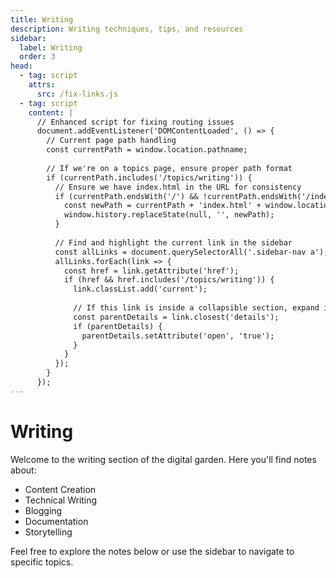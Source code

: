 ```yaml
---
title: Writing
description: Writing techniques, tips, and resources
sidebar:
  label: Writing
  order: 3
head:
  - tag: script
    attrs:
      src: /fix-links.js
  - tag: script
    content: |
      // Enhanced script for fixing routing issues
      document.addEventListener('DOMContentLoaded', () => {
        // Current page path handling
        const currentPath = window.location.pathname;
        
        // If we're on a topics page, ensure proper path format
        if (currentPath.includes('/topics/writing')) {
          // Ensure we have index.html in the URL for consistency
          if (currentPath.endsWith('/') && !currentPath.endsWith('/index.html')) {
            const newPath = currentPath + 'index.html' + window.location.search + window.location.hash;
            window.history.replaceState(null, '', newPath);
          }
          
          // Find and highlight the current link in the sidebar
          const allLinks = document.querySelectorAll('.sidebar-nav a');
          allLinks.forEach(link => {
            const href = link.getAttribute('href');
            if (href && href.includes('/topics/writing')) {
              link.classList.add('current');
              
              // If this link is inside a collapsible section, expand it
              const parentDetails = link.closest('details');
              if (parentDetails) {
                parentDetails.setAttribute('open', 'true');
              }
            }
          });
        }
      });
---
```


# Writing

Welcome to the writing section of the digital garden. Here you'll find notes about:

- Content Creation
- Technical Writing
- Blogging
- Documentation
- Storytelling

Feel free to explore the notes below or use the sidebar to navigate to specific topics. 